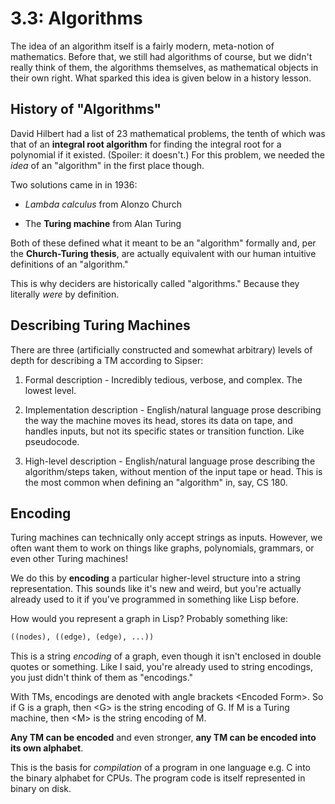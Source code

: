 # 3.3: Algorithms

The idea of an algorithm itself is a fairly modern, meta-notion of mathematics. Before that, we still had algorithms of course, but we didn't really think of them, the algorithms themselves, as mathematical objects in their own right. What sparked this idea is given below in a history lesson.

## History of "Algorithms"

David Hilbert had a list of 23 mathematical problems, the tenth of which was that of an **integral root algorithm** for finding the integral root for a polynomial if it existed. (Spoiler: it doesn't.) For this problem, we needed the *idea* of an "algorithm" in the first place though.

Two solutions came in in 1936:

- *Lambda calculus* from Alonzo Church

- The **Turing machine** from Alan Turing

Both of these defined what it meant to be an "algorithm" formally and, per the **Church-Turing thesis**, are actually equivalent with our human intuitive definitions of an "algorithm."

This is why deciders are historically called "algorithms." Because they literally *were* by definition.

## Describing Turing Machines

There are three (artificially constructed and somewhat arbitrary) levels of depth for describing a TM according to Sipser:

1. Formal description - Incredibly tedious, verbose, and complex. The lowest level.

2. Implementation description - English/natural language prose describing the way the machine moves its head, stores its data on tape, and handles inputs, but not its specific states or transition function. Like pseudocode.

3. High-level description - English/natural language prose describing the algorithm/steps taken, without mention of the input tape or head. This is the most common when defining an "algorithm" in, say, CS 180.

## Encoding

Turing machines can technically only accept strings as inputs. However, we often want them to work on things like graphs, polynomials, grammars, or even other Turing machines!

We do this by **encoding** a particular higher-level structure into a string representation. This sounds like it's new and weird, but you're actually already used to it if you've programmed in something like Lisp before.

How would you represent a graph in Lisp? Probably something like:

```lisp
((nodes), ((edge), (edge), ...))
```

This is a string *encoding* of a graph, even though it isn't enclosed in double quotes or something. Like I said, you're already used to string encodings, you just didn't think of them as "encodings."

With TMs, encodings are denoted with angle brackets \<Encoded Form\>. So if G is a graph, then \<G\> is the string encoding of G. If M is a Turing machine, then \<M\> is the string encoding of M.

**Any TM can be encoded** and even stronger, **any TM can be encoded into its own alphabet**.

This is the basis for *compilation* of a program in one language e.g. C into the binary alphabet for CPUs. The program code is itself represented in binary on disk.
